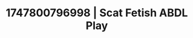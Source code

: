 ---
categories:
- Footjob
- Raw connection
- Breath play
- Lip biting
- 3D animation
image: /assets/images/1747800796998.jpg
layout: post
seo:
  description: Featured content with high-quality ABDL Play, Scat Fetish. HD images
    available.
  keywords: ABDL Play, Scat Fetish
  og_image: /assets/images/1747800796998.jpg
  schema_type: VisualArtwork
tags:
- ABDL Play
- Scat Fetish
- '#1747800796998'
title: 1747800796998 | Scat Fetish ABDL Play
---